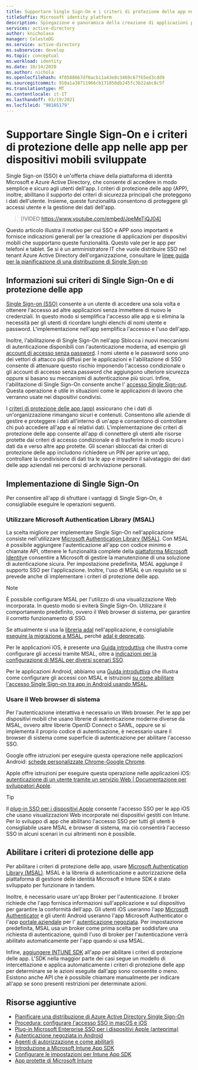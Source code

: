 ```yaml
---
title: Supportare Single Sign-On e i criteri di protezione delle app nelle app per dispositivi mobili sviluppate | Azure
titleSuffix: Microsoft identity platform
description: Spiegazione e panoramica della creazione di applicazioni per dispositivi mobili che supportano Single Sign-On e criteri di protezione delle app usando la piattaforma di identità Microsoft e integrando con Azure Active Directory.
services: active-directory
author: knicholasa
manager: CelesteDG
ms.service: active-directory
ms.subservice: develop
ms.topic: conceptual
ms.workload: identity
ms.date: 10/14/2020
ms.author: nichola
ms.openlocfilehash: 4f0588667df6acb11a43e8c3469c67f65ed3cdd9
ms.sourcegitcommit: 910a1a38711966cb171050db245fc3b22abc8c5f
ms.translationtype: MT
ms.contentlocale: it-IT
ms.lasthandoff: 03/19/2021
ms.locfileid: "98165179"
---
```

# <a name="support-single-sign-on-and-app-protection-policies-in-mobile-apps-you-develop"></a>Supportare Single Sign-On e i criteri di protezione delle app nelle app per dispositivi mobili sviluppate

Single Sign-on (SSO) è un'offerta chiave della piattaforma di identità Microsoft e Azure Active Directory, che consente di accedere in modo semplice e sicuro agli utenti dell'app. I criteri di protezione delle app (APP), inoltre, abilitano il supporto dei criteri di sicurezza principali che proteggono i dati dell'utente. Insieme, queste funzionalità consentono di proteggere gli accessi utente e la gestione dei dati dell'app.

> [!VIDEO https://www.youtube.com/embed/JpeMeTjQJ04]

Questo articolo illustra il motivo per cui SSO e APP sono importanti e fornisce indicazioni generali per la creazione di applicazioni per dispositivi mobili che supportano queste funzionalità. Questo vale per le app per telefoni e tablet. Se si è un amministratore IT che vuole distribuire SSO nel tenant Azure Active Directory dell'organizzazione, consultare le [linee guida per la pianificazione di una distribuzione di Single Sign-on](../manage-apps/plan-sso-deployment.md)

## <a name="about-single-sign-on-and-app-protection-policies"></a>Informazioni sui criteri di Single Sign-On e di protezione delle app

[Single Sign-on (SSO)](../manage-apps/plan-sso-deployment.md) consente a un utente di accedere una sola volta e ottenere l'accesso ad altre applicazioni senza immettere di nuovo le credenziali. In questo modo si semplifica l'accesso alle app e si elimina la necessità per gli utenti di ricordare lunghi elenchi di nomi utente e password. L'implementazione nell'app semplifica l'accesso e l'uso dell'app.

Inoltre, l'abilitazione di Single Sign-On nell'app Sblocca i nuovi meccanismi di autenticazione disponibili con l'autenticazione moderna, ad esempio gli [account di accesso senza password](../authentication/concept-authentication-passwordless.md). I nomi utente e le password sono uno dei vettori di attacco più diffusi per le applicazioni e l'abilitazione di SSO consente di attenuare questo rischio imponendo l'accesso condizionale o gli account di accesso senza password che aggiungono ulteriore sicurezza oppure si basano su meccanismi di autenticazione più sicuri. Infine, l'abilitazione di Single Sign-On consente anche l' [accesso Single Sign-out](v2-protocols-oidc.md#single-sign-out). Questa operazione è utile in situazioni come le applicazioni di lavoro che verranno usate nei dispositivi condivisi.

I [criteri di protezione delle app (app)](/mem/intune/apps/app-protection-policy) assicurano che i dati di un'organizzazione rimangano sicuri e contenuti. Consentono alle aziende di gestire e proteggere i dati all'interno di un'app e consentono di controllare chi può accedere all'app e ai relativi dati. L'implementazione dei criteri di protezione delle app consente all'app di connettere gli utenti alle risorse protette dai criteri di accesso condizionale e di trasferire in modo sicuro i dati da e verso altre app protette. Gli scenari sbloccati dai criteri di protezione delle app includono richiedere un PIN per aprire un'app, controllare la condivisione di dati tra le app e impedire il salvataggio dei dati delle app aziendali nei percorsi di archiviazione personali.

## <a name="implementing-single-sign-on"></a>Implementazione di Single Sign-On

Per consentire all'app di sfruttare i vantaggi di Single Sign-On, è consigliabile eseguire le operazioni seguenti.

### <a name="use-the-microsoft-authentication-library-msal"></a>Utilizzare Microsoft Authentication Library (MSAL)

La scelta migliore per implementare Single Sign-On nell'applicazione consiste nell'utilizzare [Microsoft Authentication Library (MSAL)](msal-overview.md). Con MSAL è possibile aggiungere l'autenticazione all'app con codice minimo e chiamate API, ottenere le funzionalità complete della [piattaforma Microsoft Identity](./index.yml)e consentire a Microsoft di gestire la manutenzione di una soluzione di autenticazione sicura. Per impostazione predefinita, MSAL aggiunge il supporto SSO per l'applicazione. Inoltre, l'uso di MSAL è un requisito se si prevede anche di implementare i criteri di protezione delle app.

> [!NOTE]
> È possibile configurare MSAL per l'utilizzo di una visualizzazione Web incorporata. In questo modo si eviterà Single Sign-On. Utilizzare il comportamento predefinito, ovvero il Web browser di sistema, per garantire il corretto funzionamento di SSO.

Se attualmente si usa la [libreria adal](../azuread-dev/active-directory-authentication-libraries.md) nell'applicazione, è consigliabile [eseguire la migrazione a MSAL](msal-migration.md), perché [adal è deprecato](https://techcommunity.microsoft.com/t5/azure-active-directory-identity/update-your-applications-to-use-microsoft-authentication-library/ba-p/1257363).

Per le applicazioni iOS, è presente una [Guida introduttiva](quickstart-v2-ios.md) che illustra come configurare gli accessi tramite MSAL, oltre a [indicazioni per la configurazione di MSAL per diversi scenari SSO](single-sign-on-macos-ios.md).

Per le applicazioni Android, abbiamo una [Guida introduttiva](quickstart-v2-android.md) che illustra come configurare gli accessi con MSAL e istruzioni [su come abilitare l'accesso Single Sign-on tra app in Android usando MSAL](msal-android-single-sign-on.md).

### <a name="use-the-system-web-browser"></a>Usare il Web browser di sistema

Per l'autenticazione interattiva è necessario un Web browser. Per le app per dispositivi mobili che usano librerie di autenticazione moderne diverse da MSAL, ovvero altre librerie OpenID Connect o SAML, oppure se si implementa il proprio codice di autenticazione, è necessario usare il browser di sistema come superficie di autenticazione per abilitare l'accesso SSO.

Google offre istruzioni per eseguire questa operazione nelle applicazioni Android: [schede personalizzate Chrome-Google Chrome](https://developer.chrome.com/multidevice/android/customtabs).

Apple offre istruzioni per eseguire questa operazione nelle applicazioni iOS: [autenticazione di un utente tramite un servizio Web | Documentazione per sviluppatori Apple](https://developer.apple.com/documentation/authenticationservices/authenticating_a_user_through_a_web_service).

> [!TIP]
> Il [plug-in SSO per i dispositivi Apple](apple-sso-plugin.md) consente l'accesso SSO per le app iOS che usano visualizzazioni Web incorporate nei dispositivi gestiti con Intune. Per lo sviluppo di app che abilitano l'accesso SSO per tutti gli utenti è consigliabile usare MSAL e browser di sistema, ma ciò consentirà l'accesso SSO in alcuni scenari in cui altrimenti non è possibile.

## <a name="enable-app-protection-policies"></a>Abilitare i criteri di protezione delle app

Per abilitare i criteri di protezione delle app, usare [Microsoft Authentication Library (MSAL)](msal-overview.md). MSAL è la libreria di autenticazione e autorizzazione della piattaforma di gestione delle identità Microsoft e Intune SDK è stato sviluppato per funzionare in tandem.

Inoltre, è necessario usare un'app Broker per l'autenticazione. Il broker richiede che l'app fornisca informazioni sull'applicazione e sul dispositivo per garantire la conformità dell'app. Gli utenti iOS useranno l'app [Microsoft Authenticator](../user-help/user-help-auth-app-sign-in.md) e gli utenti Android useranno l'app Microsoft Authenticator o l'app [portale aziendale](https://play.google.com/store/apps/details?id=com.microsoft.windowsintune.companyportal) per l' [autenticazione negoziata](./msal-android-single-sign-on.md). Per impostazione predefinita, MSAL usa un broker come prima scelta per soddisfare una richiesta di autenticazione, quindi l'uso di broker per l'autenticazione verrà abilitato automaticamente per l'app quando si usa MSAL.

Infine, [aggiungere INTUNE SDK](/mem/intune/developer/app-sdk-get-started) all'app per abilitare i criteri di protezione delle app. L'SDK nella maggior parte dei casi segue un modello di intercettazione e applica automaticamente i criteri di protezione delle app per determinare se le azioni eseguite dall'app sono consentite o meno. Esistono anche API che è possibile chiamare manualmente per indicare all'app se sono presenti restrizioni per determinate azioni.

## <a name="additional-resources"></a>Risorse aggiuntive

- [Pianificare una distribuzione di Azure Active Directory Single Sign-On](../manage-apps/plan-sso-deployment.md)
- [Procedura: configurare l'accesso SSO in macOS e iOS](single-sign-on-macos-ios.md)
- [Plug-in Microsoft Enterprise SSO per i dispositivi Apple (anteprima)](apple-sso-plugin.md)
- [Autenticazione negoziata in Android](./msal-android-single-sign-on.md)
- [Agenti di autorizzazione e come abilitarli](./msal-android-single-sign-on.md)
- [Introduzione a Microsoft Intune App SDK](/mem/intune/developer/app-sdk-get-started)
- [Configurare le impostazioni per Intune App SDK](/mem/intune/developer/app-sdk-ios#configure-settings-for-the-intune-app-sdk)
- [App protette di Microsoft Intune](/mem/intune/apps/apps-supported-intune-apps)
